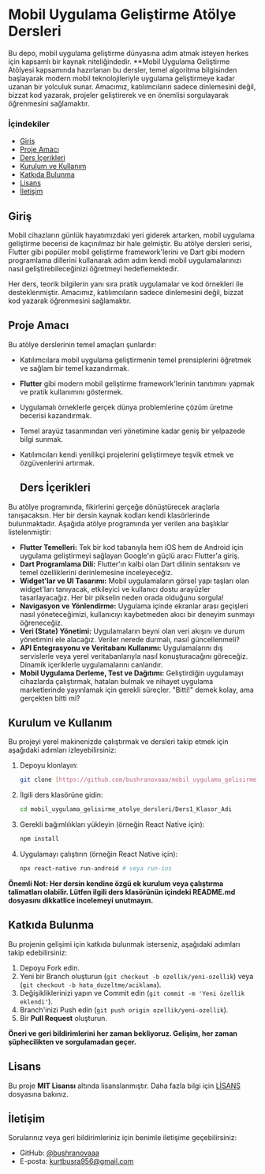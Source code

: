 # Mobil Uygulama Geliştirme Atölye Dersleri

Bu depo, mobil uygulama geliştirme dünyasına adım atmak isteyen herkes için kapsamlı bir kaynak niteliğindedir. **Mobil Uygulama Geliştirme Atölyesi kapsamında hazırlanan bu dersler, temel algoritma bilgisinden başlayarak modern mobil teknolojileriyle uygulama geliştirmeye kadar uzanan bir yolculuk sunar. Amacımız, katılımcıların sadece dinlemesini değil, bizzat kod yazarak, projeler geliştirerek ve en önemlisi sorgulayarak öğrenmesini sağlamaktır.

### İçindekiler

- [Giriş](#giriş)
- [Proje Amacı](#proje-amacı)
- [Ders İçerikleri](#ders-içerikleri)
- [Kurulum ve Kullanım](#kurulum-ve-kullanım)
- [Katkıda Bulunma](#katkıda-bulunma)
- [Lisans](#lisans)
- [İletişim](#iletişim)

## Giriş

Mobil cihazların günlük hayatımızdaki yeri giderek artarken, mobil uygulama geliştirme becerisi de kaçınılmaz bir hale gelmiştir. Bu atölye dersleri serisi, Flutter gibi popüler mobil geliştirme framework'lerini ve Dart gibi modern programlama dillerini kullanarak adım adım kendi mobil uygulamalarınızı nasıl geliştirebileceğinizi öğretmeyi hedeflemektedir.

Her ders, teorik bilgilerin yanı sıra pratik uygulamalar ve kod örnekleri ile desteklenmiştir. Amacımız, katılımcıların sadece dinlemesini değil, bizzat kod yazarak öğrenmesini sağlamaktır.

## Proje Amacı

Bu atölye derslerinin temel amaçları şunlardır:

* Katılımcılara mobil uygulama geliştirmenin temel prensiplerini öğretmek ve sağlam bir temel kazandırmak.
* **Flutter** gibi modern mobil geliştirme framework'lerinin tanıtımını yapmak ve pratik kullanımını göstermek.
* Uygulamalı örneklerle gerçek dünya problemlerine çözüm üretme becerisi kazandırmak.
* Temel arayüz tasarımından veri yönetimine kadar geniş bir yelpazede bilgi sunmak.
* Katılımcıları kendi yenilikçi projelerini geliştirmeye teşvik etmek ve özgüvenlerini artırmak.

  ## Ders İçerikleri

Bu atölye programında, fikirlerini gerçeğe dönüştürecek araçlarla tanışacaksın. Her bir dersin kaynak kodları kendi klasörlerinde bulunmaktadır. Aşağıda atölye programında yer verilen ana başlıklar listelenmiştir:

* **Flutter Temelleri:** Tek bir kod tabanıyla hem iOS hem de Android için uygulama geliştirmeyi sağlayan Google'ın güçlü aracı Flutter'a giriş.
* **Dart Programlama Dili:** Flutter'ın kalbi olan Dart dilinin sentaksını ve temel özelliklerini derinlemesine inceleyeceğiz.
* **Widget'lar ve UI Tasarımı:** Mobil uygulamaların görsel yapı taşları olan widget'ları tanıyacak, etkileyici ve kullanıcı dostu arayüzler tasarlayacağız. Her bir pikselin neden orada olduğunu sorgula!
* **Navigasyon ve Yönlendirme:** Uygulama içinde ekranlar arası geçişleri nasıl yöneteceğimizi, kullanıcıyı kaybetmeden akıcı bir deneyim sunmayı öğreneceğiz.
* **Veri (State) Yönetimi:** Uygulamaların beyni olan veri akışını ve durum yönetimini ele alacağız. Veriler nerede durmalı, nasıl güncellenmeli?
* **API Entegrasyonu ve Veritabanı Kullanımı:** Uygulamalarını dış servislerle veya yerel veritabanlarıyla nasıl konuşturacağını göreceğiz. Dinamik içeriklerle uygulamalarını canlandır.
* **Mobil Uygulama Derleme, Test ve Dağıtımı:** Geliştirdiğin uygulamayı cihazlarda çalıştırmak, hataları bulmak ve nihayet uygulama marketlerinde yayınlamak için gerekli süreçler. "Bitti!" demek kolay, ama gerçekten bitti mi?

## Kurulum ve Kullanım

Bu projeyi yerel makinenizde çalıştırmak ve dersleri takip etmek için aşağıdaki adımları izleyebilirsiniz:

1.  Depoyu klonlayın:
    ```bash
    git clone [https://github.com/bushranovaaa/mobil_uygulama_gelisirme_atolye_dersleri.git](https://github.com/bushranovaaa/mobil_uygulama_gelisirme_atolye_dersleri.git)
    ```
2.  İlgili ders klasörüne gidin:
    ```bash
    cd mobil_uygulama_gelisirme_atolye_dersleri/Ders1_Klasor_Adi
    ```
3.  Gerekli bağımlılıkları yükleyin (örneğin React Native için):
    ```bash
    npm install
    ```
4.  Uygulamayı çalıştırın (örneğin React Native için):
    ```bash
    npx react-native run-android # veya run-ios
    ```
   **Önemli Not: Her dersin kendine özgü ek kurulum veya çalıştırma talimatları olabilir. Lütfen ilgili ders klasörünün içindeki README.md dosyasını dikkatlice incelemeyi unutmayın.**

## Katkıda Bulunma

Bu projenin gelişimi için katkıda bulunmak isterseniz, aşağıdaki adımları takip edebilirsiniz:

1.  Depoyu Fork edin.
2.  Yeni bir Branch oluşturun (`git checkout -b ozellik/yeni-ozellik`) veya (`git checkout -b hata_duzeltme/aciklama`).
3.  Değişikliklerinizi yapın ve Commit edin (`git commit -m 'Yeni özellik eklendi'`).
4.  Branch'inizi Push edin (`git push origin ozellik/yeni-ozellik`).
5.  Bir **Pull Request** oluşturun.

**Öneri ve geri bildirimlerini her zaman bekliyoruz. Gelişim, her zaman şüphecilikten ve sorgulamadan geçer.**


## Lisans

Bu proje **MIT Lisansı** altında lisanslanmıştır. Daha fazla bilgi için [LİSANS](LICENSE) dosyasına bakınız.

## İletişim

Sorularınız veya geri bildirimleriniz için benimle iletişime geçebilirsiniz:

- GitHub: [@bushranovaaa](https://github.com/bushranovaaa)
- E-posta: [kurtbusra956@gmail.com](mailto:kurtbusra956@egmail.com)
